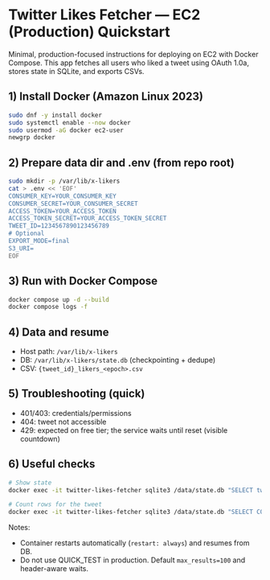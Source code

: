 # Twitter Likes Fetcher — EC2 (Production) Quickstart

Minimal, production-focused instructions for deploying on EC2 with Docker Compose. This app fetches all users who liked a tweet using OAuth 1.0a, stores state in SQLite, and exports CSVs.

## 1) Install Docker (Amazon Linux 2023)
```bash
sudo dnf -y install docker
sudo systemctl enable --now docker
sudo usermod -aG docker ec2-user
newgrp docker
```

## 2) Prepare data dir and .env (from repo root)
```bash
sudo mkdir -p /var/lib/x-likers
cat > .env << 'EOF'
CONSUMER_KEY=YOUR_CONSUMER_KEY
CONSUMER_SECRET=YOUR_CONSUMER_SECRET
ACCESS_TOKEN=YOUR_ACCESS_TOKEN
ACCESS_TOKEN_SECRET=YOUR_ACCESS_TOKEN_SECRET
TWEET_ID=1234567890123456789
# Optional
EXPORT_MODE=final
S3_URI=
EOF
```

## 3) Run with Docker Compose
```bash
docker compose up -d --build
docker compose logs -f
```

## 4) Data and resume
- Host path: `/var/lib/x-likers`
- DB: `/var/lib/x-likers/state.db` (checkpointing + dedupe)
- CSV: `{tweet_id}_likers_<epoch>.csv`

## 5) Troubleshooting (quick)
- 401/403: credentials/permissions
- 404: tweet not accessible
- 429: expected on free tier; the service waits until reset (visible countdown)

## 6) Useful checks
```bash
# Show state
docker exec -it twitter-likes-fetcher sqlite3 /data/state.db "SELECT tweet_id,next_token,done,total_users_found FROM state;"

# Count rows for the tweet
docker exec -it twitter-likes-fetcher sqlite3 /data/state.db "SELECT COUNT(*) FROM likers WHERE tweet_id=$TWEET_ID;"
```

Notes:
- Container restarts automatically (`restart: always`) and resumes from DB.
- Do not use QUICK_TEST in production. Default `max_results=100` and header-aware waits.
